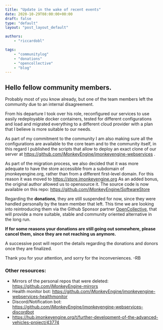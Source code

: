 ```yaml
---
title: "Update in the wake of recent events"
date: 2020-10-29T08:00:00+00:00
draft: false
type: "default"
layout: "post_layout_default"

authors:
    - "riccardobl"

tags:
    - "communitylog"
    - "donations"
    - "opencollective"
    - "blog"
---
```

## Hello fellow community members.

Probably most of you know already, but one of the team members left the community due to an internal disagreement.

From his departure I took over his role, reconfigured our services to use easily redeployable docker containers, tested for different configurations and load and migrated everything to a different cloud provider with a plan that I believe is more suitable to our needs.

As part of my commitment to the community I am also making sure all the configurations are available to the core team and to the community itself, in this regard I published the scripts that allow to deploy an exact clone of our server at https://github.com/jMonkeyEngine/jmonkeyengine-webservices .

As part of the migration process, we also decided that it was more adequate to have the store accessible from a subdomain of jmonkeyengine.org, rather than from a different first-level domain.
For this reason it was moved to https://store.jmonkeyengine.org
As an added bonus, the original author allowed us to opensource it.
The source code is now available on this repo: https://github.com/jMonkeyEngine/SoftwareStore

Regarding the **donations**, they are still suspended for now, since they were handled personally by the team member that left. This time we are looking into reintroducing them via the Github Sponsor partner [OpenCollective](https://opencollective.com), that will provide a more suitable, stable and community oriented alternative in the long run.

**If for some reasons your donations are still going out somewhere, please cancel them, since they are not reaching us anymore.**

A successive post will report the details regarding the donations and donors once they are finalized.

Thank you for your attention, and sorry for the inconveniences.
-RB

### Other resources:

- Mirrors  of the personal repos that were deleted: https://github.com/jMonkeyEngine-mirrors
- Health monitor bot: https://github.com/jMonkeyEngine/jmonkeyengine-webservices-healthmonitor
- Discord/Notification bot: https://github.com/jMonkeyEngine/jmonkeyengine-webservices-discordbot
- https://hub.jmonkeyengine.org/t/further-development-of-the-advanced-vehicles-project/43774